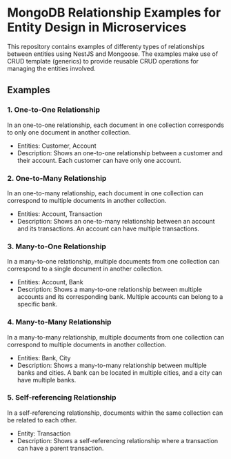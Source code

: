 # MongoDB Relationship Examples for Entity Design in Microservices

This repository contains examples of differenty types of relationships between entities using NestJS and Mongoose. The examples make use of CRUD template (generics) to provide reusable CRUD operations for managing the entities involved.

## Examples

### 1. One-to-One Relationship

In an one-to-one relationship, each document in one collection corresponds to only one document in another collection.

* Entities: Customer, Account
* Description: Shows an one-to-one relationship between a customer and their account. Each customer can have only one account.

### 2. One-to-Many Relationship

In an one-to-many relationship, each document in one collection can correspond to multiple documents in another collection.

* Entities: Account, Transaction
* Description: Shows an one-to-many relationship between an account and its transactions. An account can have multiple transactions.

### 3. Many-to-One Relationship

In a many-to-one relationship, multiple documents from one collection can correspond to a single document in another collection.

* Entities: Account, Bank
* Description: Shows a many-to-one relationship between multiple accounts and its corresponding bank. Multiple accounts can belong to a specific bank.

### 4. Many-to-Many Relationship

In a many-to-many relationship, multiple documents from one collection can correspond to multiple documents in another collection.

* Entities: Bank, City
* Description: Shows a many-to-many relationship between multiple banks and cities. A bank can be located in multiple cities, and a city can have multiple banks.

### 5. Self-referencing Relationship

In a self-referencing relationship, documents within the same collection can be related to each other. 

* Entity: Transaction
* Description: Shows a self-referencing relationship where a transaction can have a parent transaction.